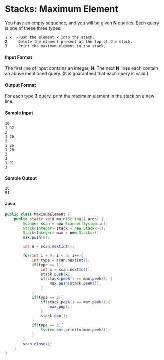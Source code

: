# Stacks: Maximum Element
You have an empty sequence, and you will be given **N** queries. Each query is one of these three types:
```
1 x  -Push the element x into the stack.
2    -Delete the element present at the top of the stack.
3    -Print the maximum element in the stack.
```
#### Input Format

The first line of input contains an integer, **N**. The next **N** lines each contain an above mentioned query. (It is guaranteed that each query is valid.)

#### Output Format

For each type **3** query, print the maximum element in the stack on a new line.

#### Sample Input
```
10
1 97
2
1 20
2
1 26
1 20
2
3
1 91
3
```
#### Sample Output
```
26
91
```

#### Java
```java
public class MaximumElement {
    public static void main(String[] args) {
        Scanner scan = new Scanner(System.in);
        Stack<Integer> stack = new Stack<>();
        Stack<Integer> max = new Stack<>();
        max.push(0);

        int n = scan.nextInt();

        for(int i = 0; i < n; i++){
            int type = scan.nextInt();
            if(type == 1){
                int x = scan.nextInt();
                stack.push(x);
                if(stack.peek() >= max.peek()) {
                    max.push(stack.peek());
                }
            }
            if(type == 2){
                if(stack.peek() == max.peek()){
                    max.pop();
                }
                stack.pop();
            }
            if(type == 3){
                System.out.println(max.peek());
            }
        }
        scan.close();
    }
}

```